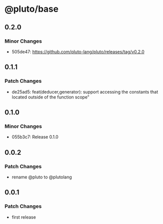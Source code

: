 # @pluto/base

## 0.2.0

### Minor Changes

- 505de47: https://github.com/pluto-lang/pluto/releases/tag/v0.2.0

## 0.1.1

### Patch Changes

- de25ad5: feat(deducer,generator): support accessing the constants that located outside of the function scope"

## 0.1.0

### Minor Changes

- 055b3c7: Release 0.1.0

## 0.0.2

### Patch Changes

- rename @pluto to @plutolang

## 0.0.1

### Patch Changes

- first release
